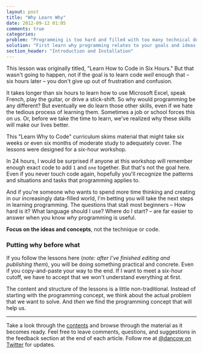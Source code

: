 ```yaml
---
layout: post
title: "Why Learn Why"
date: 2012-09-12 01:05
comments: true
categories: 
problem: "Programming is too hard and filled with too many technical details."
solution: "First learn why programming relates to your goals and ideas. Then learn programming."
section_header: "Introduction and Installation"
---
```



This lesson was originally titled, "Learn How to Code in Six Hours." But that wasn't going to happen, not if the goal is to learn code *well* enough that &ndash; six hours later &ndash; you don't give up out of frustration and confusion.

It takes longer than six hours to learn how to use Microsoft Excel, speak French, play the guitar, or  drive a stick-shift. So why would programming be any different? But eventually we do learn those other skills, even if we hate the tedious process of learning them. Sometimes a job or school forces this on us. Or, before we take the time to learn, we've realized why these skills will make our lives better.

This "Learn Why to Code" curriculum skims material that might take six weeks or even six months of moderate study to adequately cover. The lessons were designed for a six-hour workshop.

In 24 hours, I would be surprised if anyone at this workshop will remember enough exact code to add `1` and `one` together. But that's not the goal here. Even if you never touch code again, hopefully you'll recognize the patterns and situations and tasks that programming applies to.

And if you're someone who wants to spend more time thinking and creating in our increasingly data-filled world, I'm betting you will take the next steps in learning programming. The questions that stall most beginners &ndash; How hard is it? What language should I use? Where do I start? &ndash; are far easier to answer when you know *why* programming is useful.

**Focus on the ideas and concepts**, not the technique or code.




### Putting why before what

If you follow the lessons here (*note: after I've finished editing and publishing them*), you will be doing something practical and concrete. Even if you copy-and-paste your way to the end. If I want to meet a six-hour cutoff, we have to accept that we won't understand everything at first.

The content and structure of the lessons is a little non-traditional. Instead of starting with the programming concept, we think about the actual problem that we want to solve. And *then* we find the programming concept that will help us.




---------
Take a look through the [contents](/toc) and browse through the material as it becomes ready. Feel free to leave comments, questions, and suggestions in the feedback section at the end of each article. Follow me at [@dancow on Twitter](http://www.twitter.com/dancow) for updates.
